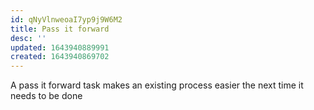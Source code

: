 ```yaml
---
id: qNyVlnweoaI7yp9j9W6M2
title: Pass it forward
desc: ''
updated: 1643940889991
created: 1643940869702
---
```


A pass it forward task makes an existing process easier the next time it needs to be done